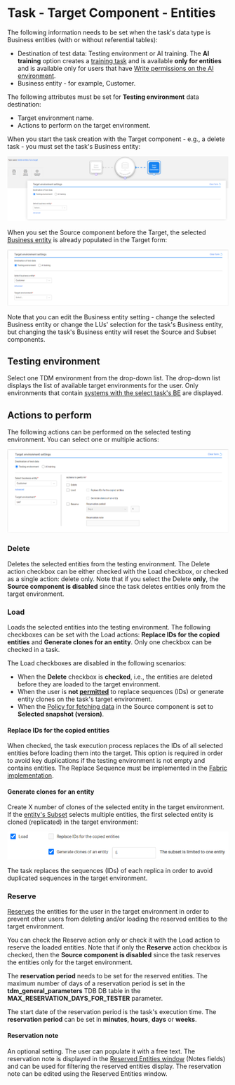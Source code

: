 # Task - Target Component - Entities 

The following information needs to be set when the task's data type is Business entities (with or without referential tables):

- Destination of test data: Testing environment or AI training. The **AI training** option creates a [training task](19_task_synthetic_data_generation.md#how-to-create-an-ai-training-task) and is available **only for entities** and is available only for users that have [Write permissions on the AI environment](10_environment_roles_tab.md#ai-environment---permission-set).
- Business entity - for example, Customer.

The following attributes must be set for **Testing environment** data destination:

- Target environment name.
- Actions to perform on the target environment.

When you start the task creation with the Target component - e.g., a delete task - you must set the task's Business entity:

![target example1](images/task_target_component_delete_only.png)



When you set the Source component before the Target, the selected [Business entity](14b_task_source_component_entities.md#business-entity) is already populated in the Target form:

![target example2](images/task_target_component_load_entities1.png)

Note that you can edit the Business entity setting - change the selected Business entity or change the LUs' selection for the task's Business entity, but changing the task's Business entity will reset the Source and Subset components.



## Testing environment

Select one TDM environment from the drop-down list. The drop-down list displays the list of available target environments for the user. Only environments that contain [systems with the select task's BE](11_environment_products_tab.md) are displayed.



## Actions to perform

The following actions can be performed on the selected testing environment. You can select one or multiple actions: 

![target example3](images/task_target_component_task_actions.png)

### Delete

Deletes the selected entities from the testing environment. The Delete action checkbox can be either checked with the Load checkbox, or checked as a single action: delete only. Note that if you select the Delete **only**, the **Source component is disabled** since the task deletes entities only from the target environment.

### Load

Loads the selected entities into the testing environment. The following checkboxes can be set with the Load actions: **Replace IDs for the copied entities** and **Generate clones for an entity**. Only one checkbox can be checked in a task. 

The Load checkboxes are disabled in the following scenarios:

- When the **Delete** checkbox is **checked**, i.e., the entities are deleted before they are loaded to the target environment.
- When the user is **not [permitted](10_environment_roles_tab.md#permissions)** to replace sequences (IDs) or generate entity clones on the task's target environment.
- When the [Policy for fetching data](14b_task_source_component_entities.md#policy-for-fetching-data) in the Source component is set to **Selected snapshot (version)**. 

#### Replace IDs for the copied entities 

When checked, the task execution process replaces the IDs of all selected entities before loading them into the target. This option is required in order to avoid key duplications if the testing environment is not empty and contains entities. The Replace Sequence must be implemented in the [Fabric implementation](/articles/TDM/tdm_implementation/11_tdm_implementation_using_generic_flows.md#step-2---create-sequences).

#### Generate clones for an entity

Create X number of clones of the selected entity in the target environment. If the [entity's Subset](15a_entity_subset.md) selects multiple entities, the first selected entity is cloned (replicated) in the target environment:



![entity clone](images/task_target_load_entity_clone.png)

The task replaces the sequences (IDs) of each replica in order to avoid duplicated sequences in the target environment.

### Reserve

[Reserves](/articles/TDM/tdm_architecture/08_entity_reservation.md) the entities for the user in the target environment in order to prevent other users from deleting and/or loading the reserved entities to the target environment.

You can check the Reserve action only or check it with the Load action to reserve the loaded entities. Note that if only the **Reserve** action checkbox is checked, then the **Source component is disabled** since the task reserves the entities only for the target environment.

The **reservation period** needs to be set for the reserved entities. The maximum number of days of a reservation period is set in the **tdm_general_parameters** TDB DB table in the **MAX_RESERVATION_DAYS_FOR_TESTER** parameter.

The start date of the reservation period is the task's execution time. The **reservation period** can be set in **minutes**, **hours**, **days** or **weeks**.

#### Reservation note

An optional setting. The user can populate it with a free text. The reservation note is displayed in the [Reserved Entities window](/articles/TDM/tdm_gui/13_reserved_entities_window.md) (Notes fields) and can be used for filtering the reserved entities display. The reservation note can be edited using the Reserved Entities window.


